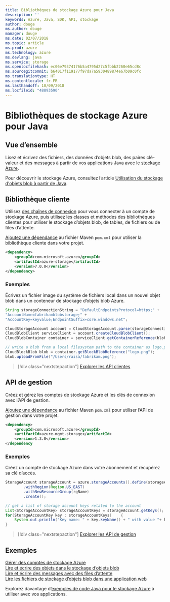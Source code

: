 ```yaml
---
title: Bibliothèques de stockage Azure pour Java
description: ''
keywords: Azure, Java, SDK, API, stockage
author: douge
ms.author: douge
manager: douge
ms.date: 02/07/2018
ms.topic: article
ms.prod: azure
ms.technology: azure
ms.devlang: java
ms.service: storage
ms.openlocfilehash: ec06e79374176b5a4795d27c5fbbb2260e65cd8c
ms.sourcegitcommit: b64017f119177f97da7a5930489874e67b09c0fc
ms.translationtype: HT
ms.contentlocale: fr-FR
ms.lasthandoff: 10/09/2018
ms.locfileid: "48893590"
---
```

# <a name="azure-storage-libraries-for-java"></a>Bibliothèques de stockage Azure pour Java

## <a name="overview"></a>Vue d’ensemble

Lisez et écrivez des fichiers, des données d’objets blob, des paires clé-valeur et des messages à partir de vos applications Java avec le [stockage Azure](/azure/storage/storage-introduction).

Pour découvrir le stockage Azure, consultez l’article [Utilisation du stockage d'objets blob à partir de Java](/azure/storage/storage-java-how-to-use-blob-storage).

## <a name="client-library"></a>Bibliothèque cliente

Utilisez [des chaînes de connexion](/azure/storage/storage-create-storage-account#manage-your-storage-account) pour vous connecter à un compte de stockage Azure, puis utilisez les classes et méthodes des bibliothèques clientes pour utiliser le stockage d’objets blob, de tables, de fichiers ou de files d’attente. 

[Ajoutez une dépendance](https://maven.apache.org/guides/getting-started/index.html#How_do_I_use_external_dependencies) au fichier Maven `pom.xml` pour utiliser la bibliothèque cliente dans votre projet.   

```XML
<dependency>
    <groupId>com.microsoft.azure</groupId>
    <artifactId>azure-storage</artifactId>
    <version>7.0.0</version>
</dependency>
```   

### <a name="example"></a>Exemples

Écrivez un fichier image du système de fichiers local dans un nouvel objet blob dans un conteneur de stockage d’objets blob Azure.


```java
String storageConnectionString = "DefaultEndpointsProtocol=https;" + 
"AccountName=fabrikamblobstorage;" + 
"AccountKey=keyvalue;EndpointSuffix=core.windows.net";

CloudStorageAccount account = CloudStorageAccount.parse(storageConnectionString);
CloudBlobClient serviceClient = account.createCloudBlobClient();
CloudBlobContainer container = serviceClient.getContainerReference(blobContainer);

// write a blob from a local filesystem path to the container as logo.png
CloudBlockBlob blob = container.getBlockBlobReference("logo.png");
blob.uploadFromFile("/Users/raisa/fabrikam.png");
```

> [!div class="nextstepaction"]
> [Explorer les API clientes](/java/api/overview/azure/storage/client)

## <a name="management-api"></a>API de gestion

Créez et gérez les comptes de stockage Azure et les clés de connexion avec l’API de gestion.

[Ajoutez une dépendance](https://maven.apache.org/guides/getting-started/index.html#How_do_I_use_external_dependencies) au fichier Maven `pom.xml` pour utiliser l’API de gestion dans votre projet.  

```XML
<dependency>
    <groupId>com.microsoft.azure</groupId>
    <artifactId>azure-mgmt-storage</artifactId>
    <version>1.3.0</version>
</dependency
```   

### <a name="example"></a>Exemples

Créez un compte de stockage Azure dans votre abonnement et récupérez sa clé d’accès.

```java
StorageAccount storageAccount = azure.storageAccounts().define(storageAccountName)
        .withRegion(Region.US_EAST)
        .withNewResourceGroup(rgName)
        .create();

// get a list of storage account keys related to the account
List<StorageAccountKey> storageAccountKeys = storageAccount.getKeys();
for(StorageAccountKey key : storageAccountKeys)    {
    System.out.println("Key name: " + key.keyName() + " with value "+ key.value());
}
```

> [!div class="nextstepaction"]
> [Explorer les API de gestion](/java/api/overview/azure/storage/management)


## <a name="samples"></a>Exemples

[Gérer des comptes de stockage Azure](../docs-ref-conceptual/java-sdk-manage-storage-accounts.md)    
[Lire et écrire des objets dans le stockage d’objets blob](https://github.com/Azure-Samples/storage-blob-java-getting-started)   
[Lire et écrire des messages avec des files d’attente](https://github.com/Azure-Samples/storage-queue-java-getting-started)   
[Lire les fichiers de stockage d’objets blob dans une application web](https://github.com/Azure-Samples/app-service-java-manage-storage-connections-for-web-apps-on-linux)

Explorez davantage d’[exemples de code Java pour le stockage Azure](https://azure.microsoft.com/resources/samples/?platform=java&term=storage) à utiliser avec vos applications.
